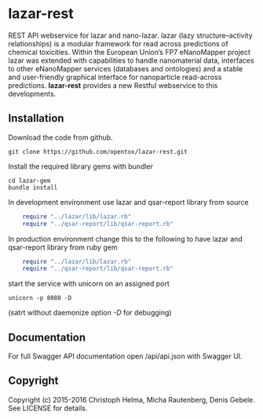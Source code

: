 # lazar-rest

REST API webservice for lazar and nano-lazar.
lazar (lazy structure–activity relationships) is a modular framework for read across predictions of chemical toxicities. Within the European Union’s FP7 eNanoMapper project lazar was extended with capabilities to handle nanomaterial data, interfaces to other eNanoMapper services (databases and ontologies) and a stable and user-friendly graphical interface for nanoparticle read-across predictions. **lazar-rest** provides a new Restful webservice to this developments.

## Installation

Download the code from github.

```
git clone https://github.com/opentox/lazar-rest.git
```
Install the required library gems with bundler
```
cd lazar-gem
bundle install
```

In development environment use lazar and qsar-report library from source

```ruby
    require "../lazar/lib/lazar.rb"
    require "../qsar-report/lib/qsar-report.rb"
```

In production environment change this to the following to have lazar and qsar-report library from ruby gem

```ruby
    require "../lazar/lib/lazar.rb"
    require "../qsar-report/lib/qsar-report.rb"
```

start the service with unicorn on an assigned port
```
unicorn -p 8080 -D
```
(satrt without daemonize option *-D* for debugging)

## Documentation

For full Swagger API documentation open /api/api.json with Swagger UI.

## Copyright

Copyright (c) 2015-2016 Christoph Helma, Micha Rautenberg, Denis Gebele. See LICENSE for details.